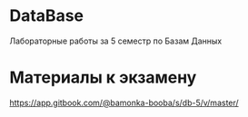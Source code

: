 # DataBase
Лабораторные работы за 5 семестр по Базам Данных

# Материалы к экзамену
https://app.gitbook.com/@bamonka-booba/s/db-5/v/master/

